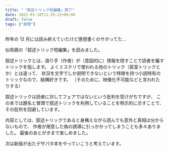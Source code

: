 ```yaml
---
title: "「叙述トリック短編集」読了"
date: 2022-01-10T11:35:22+09:00
draft: false
tags: ["感想"]
---
```


昨年の 12 月には読み終えていたけど感想書くのサボってた...

似鳥鶏の「叙述トリック短編集」を読みました。

叙述トリックとは、語り手（作者）が（意図的に）情報を隠すことで読者を騙すトリックを指します。
よくミステリで使われる他のトリック（密室トリックとか）とは違って、
状況を文字でしか説明できないという特徴を持つ小説特有のトリックなので、結構好きです。
（そのために、映像化不可能などと言われたりする）

叙述トリックは読者に対してフェアではないという批判を受けがちですが、
この本では題名と冒頭で叙述トリックを利用していることを明示的に示すことで、その批判を回避しています。

内容としては、叙述トリックであると身構えながら読んでも意外と真相は分からないもので、
作者が用意した偽の誘導に引っかかってしまうことも多々ありました。
最後のあとがきまで楽しめました。

次は新版が出たデザパタ本をやっていこうと考えています。
